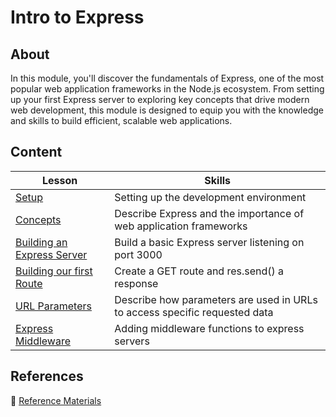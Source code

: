 <!-- ! Do not delete or rename this file! -->
<h1>
  <span class="prefix"></span>
  <span class="headline">Intro to Express</span>
</h1>

## About

In this module, you'll discover the fundamentals of Express, one of the most popular web application frameworks in the Node.js ecosystem. From setting up your first Express server to exploring key concepts that drive modern web development, this module is designed to equip you with the knowledge and skills to build efficient, scalable web applications.

## Content

| Lesson                                                                | Skills                                                                     |
| --------------------------------------------------------------------- | -------------------------------------------------------------------------- |
| [Setup](../setup/README.md)                                           | Setting up the development environment                                     |
| [Concepts](../concepts/README.md)                                     | Describe Express and the importance of web application frameworks          |
| [Building an Express Server](../building-an-express-server/README.md) | Build a basic Express server listening on port 3000                        |
| [Building our first Route](../building-our-first-route/README.md)     | Create a GET route and res.send() a response                               |
| [URL Parameters](../url-parameters/README.md)                         | Describe how parameters are used in URLs to access specific requested data |
| [Express Middleware](../express-middleware/README.md)                 | Adding middleware functions to express servers                             |

## References

📖 [Reference Materials](../references/README.md)

